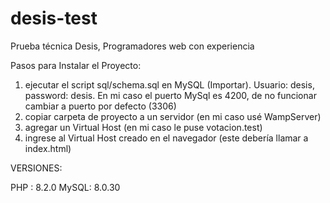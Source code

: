 # desis-test
Prueba técnica Desis, Programadores web con experiencia

Pasos para Instalar el Proyecto:
1. ejecutar el script sql/schema.sql en MySQL (Importar). Usuario: desis, password: desis. En mi caso el puerto MySql es 4200, de no funcionar cambiar a puerto por defecto (3306)
2. copiar carpeta de proyecto a un servidor (en mi caso usé WampServer)
3. agregar un Virtual Host (en mi caso le puse votacion.test)
4. ingrese al Virtual Host creado en el navegador (este debería llamar a index.html)

VERSIONES:

PHP : 8.2.0
MySQL: 8.0.30
